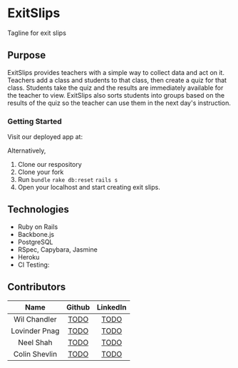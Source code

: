 
# ExitSlips

Tagline for exit slips

## Purpose

ExitSlips provides teachers with a simple way to collect data and act on it. Teachers add a class and students to that class, then create a quiz for that class. Students take the quiz and the results are immediately available for the teacher to view. ExitSlips also sorts students into groups based on the results of the quiz so the teacher can use them in the next day's instruction.

### Getting Started

Visit our deployed app at:



Alternatively, 

1. Clone our respository
2. Clone your fork
3. Run
  ``` bundle ```
  ``` rake db:reset ```
  ``` rails s ```
4. Open your localhost and start creating exit slips. 

## Technologies

* Ruby on Rails
* Backbone.js
* PostgreSQL
* RSpec, Capybara, Jasmine
* Heroku
* CI Testing: 

## Contributors

| Name          |   Github                                   |   LinkedIn                                  |
| :-----------: | :----------------------------------------: | :-----------------------------------------: |
| Wil Chandler | [TODO](https://github.com/graceekyim) | [TODO](https://www.linkedin.com/in/graceekyim) ||
| Lovinder Pnag | [TODO](https://github.com/axhi) | [TODO](https://www.linkedin.com/in/joeysabani) ||
| Neel Shah | [TODO](https://github.com/jochambo) | [TODO](https://www.linkedin.com/in/joeychamberlin) ||
| Colin Shevlin | [TODO](https://github.com/robschwartz) | [TODO](https://www.linkedin.com/in/robschwartz10) ||
